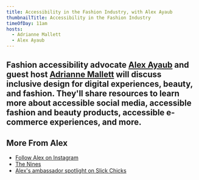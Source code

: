 ```yaml
---
title: Accessibility in the Fashion Industry, with Alex Ayaub
thumbnailTitle: Accessibility in the Fashion Industry
timeOfDay: 11am
hosts:
  - Adrianne Mallett
  - Alex Ayaub
---
```


Fashion accessibility advocate [Alex Ayaub](https://instagram.com/alexandraayyy/) and guest host [Adrianne Mallett](https://twitter.com/mennairda) will discuss inclusive design for digital experiences, beauty, and fashion. They'll share resources to learn more about accessible social media, accessible fashion and beauty products, accessible e-commerce experiences, and more.
---
## More From Alex

- [Follow Alex on Instagram](https://instagram.com/alexandraayyy/)
- [The Nines](https://ninesblog.com)
- [Alex's ambassador spotlight on Slick Chicks](https://slickchicksonline.com/blogs/chick-us-out/ambassador-spotlight-alexandra-ayaub)